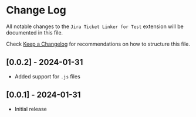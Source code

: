 # Change Log

All notable changes to the `Jira Ticket Linker for Test` extension will be documented in this file.

Check [Keep a Changelog](http://keepachangelog.com/) for recommendations on how to structure this file.

## [0.0.2] - 2024-01-31
- Added support for `.js` files

## [0.0.1] - 2024-01-31
- Initial release
